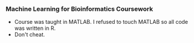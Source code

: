 ### Machine Learning for Bioinformatics Coursework

- Course was taught in MATLAB. I refused to touch MATLAB so all code was written in R.
- Don't cheat.